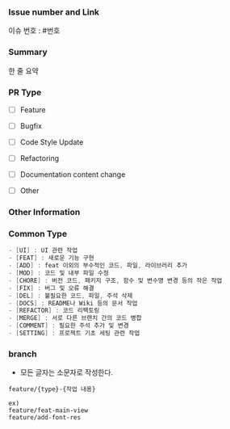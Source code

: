 ### Issue number and Link
이슈 번호 : #번호


### Summary
한 줄 요약


### PR Type
- [ ] Feature
- [ ] Bugfix
- [ ] Code Style Update
- [ ] Refactoring
- [ ] Documentation content change
- [ ] Other


### Other Information



### Common Type
```kotlin
- [UI] : UI 관련 작업
- [FEAT] : 새로운 기능 구현
- [ADD] : feat 이외의 부수적인 코드, 파일, 라이브러리 추가
- [MOD] : 코드 및 내부 파일 수정
- [CHORE] : 버전 코드, 패키지 구조, 함수 및 변수명 변경 등의 작은 작업
- [FIX] : 버그 및 오류 해결
- [DEL] : 불필요한 코드, 파일, 주석 삭제
- [DOCS] : README나 Wiki 등의 문서 작업
- [REFACTOR] : 코드 리팩토링
- [MERGE] : 서로 다른 브랜치 간의 코드 병합
- [COMMENT] : 필요한 주석 추가 및 변경
- [SETTING] : 프로젝트 기초 세팅 관련 작업
```

### branch 
- 모든 글자는 소문자로 작성한다.

```
feature/{type}-{작업 내용}

ex)
feature/feat-main-view
feature/add-font-res
```
